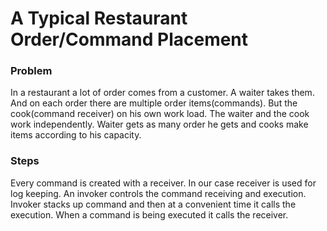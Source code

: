 # A Typical Restaurant Order/Command Placement

### Problem
In a restaurant a lot of order comes from a customer. A waiter takes them. And on each order there are multiple order items(commands). But the cook(command receiver) on his own work load.  The waiter and the cook work independently. Waiter gets as many order he gets and cooks make items according to his capacity. 

### Steps
Every command is created with a receiver. In our case receiver is used for log keeping. An invoker controls the command receiving and execution. Invoker stacks up command and then at a convenient time it calls the execution. When a command is being executed it calls the receiver.
